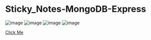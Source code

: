 # Sticky_Notes-MongoDB-Express
![image](https://user-images.githubusercontent.com/61928905/129446196-0b95317e-87bb-452c-a5f7-77dcf2fb8cf6.png)
![image](https://user-images.githubusercontent.com/61928905/129446375-3ef1f0e5-e58b-49bc-9e18-3048571fc535.png)
![image](https://user-images.githubusercontent.com/61928905/129446387-d71dc8eb-e3aa-494e-be0a-2e6f46468917.png)
![image](https://user-images.githubusercontent.com/61928905/129446391-151ccebb-fae5-431e-b762-90f42051fc71.png)

<a href="https://stickynotes102.herokuapp.com/" target="_blank">Click Me</a>
